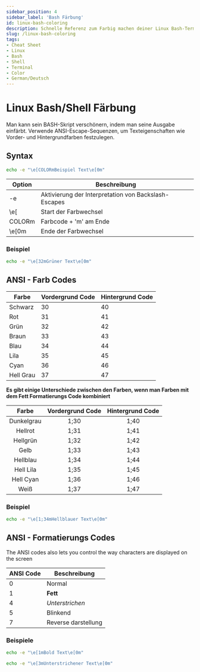 ```yaml
---
sidebar_position: 4
sidebar_label: 'Bash Färbung'
id: linux-bash-coloring
description: Schnelle Referenz zum Farbig machen deiner Linux Bash-Terminal-Ausgabe, inklusive Codes für Text- und Hintergrundfarbe, Stilisierung & mehr.
slug: /linux-bash-coloring
tags:
- Cheat Sheet
- Linux
- Bash
- Shell
- Terminal
- Color
- German/Deutsch
---
```


# Linux Bash/Shell Färbung

Man kann sein BASH-Skript verschönern, indem man seine Ausgabe einfärbt. Verwende ANSI-Escape-Sequenzen, um Texteigenschaften wie Vorder- und Hintergrundfarben festzulegen.

## Syntax

```Bash
echo -e "\e[COLORmBeispiel Text\e[0m"
```

| Option | Beschreibung                                         |
|--------|------------------------------------------------------|
| -e     | Aktivierung der Interpretation von Backslash-Escapes |
| \e[    | Start der Farbwechsel                                |
| COLORm | Farbcode + 'm' am Ende                               |
| \e[0m  | Ende der Farbwechsel                                 |

### Beispiel

```Bash title="Grüner Text"
echo -e "\e[32mGrüner Text\e[0m"
```

## ANSI - Farb Codes

| Farbe     | Vordergrund Code | Hintergrund Code |
|-----------|------------------|------------------|
| Schwarz   | 30               | 40               |
| Rot       | 31               | 41               |
| Grün      | 32               | 42               |
| Braun     | 33               | 43               |
| Blau      | 34               | 44               |
| Lila      | 35               | 45               |
| Cyan      | 36               | 46               |
| Hell Grau | 37               | 47               |

**Es gibt einige Unterschiede zwischen den Farben, wenn man Farben mit dem Fett Formatierungs Code kombiniert**

|    Farbe   | Vordergrund Code | Hintergrund Code |
|:----------:|:----------------:|:----------------:|
| Dunkelgrau | 1;30             | 1;40             |
| Hellrot    | 1;31             | 1;41             |
| Hellgrün   | 1;32             | 1;42             |
| Gelb       | 1;33             | 1;43             |
| Hellblau   | 1;34             | 1;44             |
| Hell Lila  | 1;35             | 1;45             |
| Hell Cyan  | 1;36             | 1;46             |
| Weiß       | 1;37             | 1;47             |

### Beispiel

```Bash
echo -e "\e[1;34mHellblauer Text\e[0m"
```

## ANSI - Formatierungs Codes

The ANSI codes also lets you control the way characters are displayed on the screen

| ANSI Code | Beschreibung        |
|-----------|---------------------|
| 0         | Normal              |
| 1         | **Fett**            |
| 4         | _*Unterstrichen*_   |
| 5         | Blinkend            |
| 7         | Reverse darstellung |

### Beispiele

```Bash
echo -e "\e[1mBold Text\e[0m"
```

```Bash
echo -e "\e[3mUnterstrichener Text\e[0m"
```